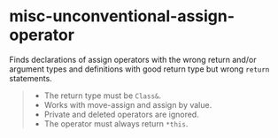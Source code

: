 # misc-unconventional-assign-operator

Finds declarations of assign operators with the wrong return and/or
argument types and definitions with good return type but wrong `return`
statements.

>   - The return type must be `Class&`.
>   - Works with move-assign and assign by value.
>   - Private and deleted operators are ignored.
>   - The operator must always return `*this`.
